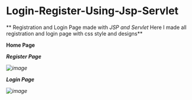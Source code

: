 # Login-Register-Using-Jsp-Servlet
**
Registration and Login Page made with _JSP and Servlet_
Here I made all registration and login page with css style and designs**

**Home Page**

<I will add this after styling completed>

**Register Page**

![image](https://user-images.githubusercontent.com/81795180/117108142-640edb80-ada0-11eb-94e3-2f9f102735d5.png)

**Login Page**

![image](https://user-images.githubusercontent.com/81795180/117108242-87398b00-ada0-11eb-8dae-06e624c115ed.png)
